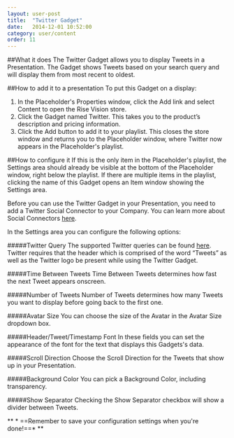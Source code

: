 ```yaml
---
layout: user-post
title:  "Twitter Gadget"
date:   2014-12-01 10:52:00
category: user/content
order: 11
---
```


##What it does
The Twitter Gadget allows you to display Tweets in a Presentation. The Gadget shows Tweets based on your search query and will display them from most recent to oldest. 

##How to add it to a presentation
To put this Gadget on a display:

1. In the Placeholder's Properties window, click the Add link and select Content to open the Rise Vision store.  
2. Click the Gadget named Twitter. This takes you to the product’s description and pricing information.  
3. Click the Add button to add it to your playlist.  This closes the store window and returns you to the Placeholder window, where Twitter now appears in the Placeholder's playlist.

##How to configure it
If this is the only item in the Placeholder's playlist, the Settings area should already be visible at the bottom of the Placeholder window, right below the playlist. If there are multiple items in the playlist, clicking the name of this Gadget opens an Item window showing the Settings area.

Before you can use the Twitter Gadget in your Presentation, you need to add a Twitter Social Connector to your Company. You can learn more about Social Connectors [here]({{site.absoluteurl}}user/company/company-settings).

In the Settings area you can configure the following options:

#####Twitter Query
The supported Twitter queries can be found [here](https://dev.twitter.com/rest/public/search). Twitter requires that the header which is comprised of the word “Tweets” as well as the Twitter logo be present while using the Twitter Gadget.

#####Time Between Tweets
Time Between Tweets determines how fast the next Tweet appears onscreen.

#####Number of Tweets
Number of Tweets determines how many Tweets you want to display before going back to the first one.

#####Avatar Size
You can choose the size of the Avatar in the Avatar Size dropdown box.

#####Header/Tweet/Timestamp Font
In these fields you can set the appearance of the font for the text that displays this Gadgets's data.

#####Scroll Direction
Choose the Scroll Direction for the Tweets that show up in your Presentation.

#####Background Color
You can pick a Background Color, including transparency.

#####Show Separator
Checking the Show Separator checkbox will show a divider between Tweets.


** * ==Remember to save your configuration settings when you're done!==* ** 
